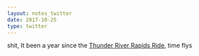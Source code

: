```yaml
---
layout: notes_twitter
date: 2017-10-25
type: twitter
---
```

shit, It been a year since the [Thunder River Rapids Ride](https://en.wikipedia.org/wiki/Thunder_River_Rapids_Ride#2016_incident_and_closure), time flys
